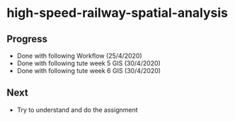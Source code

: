 # high-speed-railway-spatial-analysis

## Progress
- Done with following Workflow (25/4/2020)
- Done with following tute week 5 GIS (30/4/2020)
- Done with following tute week 6 GIS (30/4/2020)

## Next
- Try to understand and do the assignment
